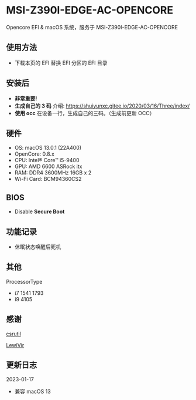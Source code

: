 # MSI-Z390I-EDGE-AC-OPENCORE

Opencore EFI &amp; macOS 系统，服务于 MSI-Z390I-EDGE-AC-OPENCORE

## 使用方法

- 下载本页的 EFI 替换 EFI 分区的 EFI 目录

## 安装后

- **非常重要!**
- **生成自己的 3 码** 介绍: https://shuiyunxc.gitee.io/2020/03/16/Three/index/
- **使用 occ** 在设备一行，生成自己的三码。（生成前更新 OCC）

## 硬件

- OS: macOS 13.0.1 (22A400)
- OpenCore: 0.8.x
- CPU: Intel® Core™ i5-9400
- GPU: AMD 6600 ASRock itx
- RAM: DDR4 3600MHz 16GB x 2
- Wi-Fi Card: BCM94360CS2

## BIOS

- Disable **Secure Boot**

## 功能记录

- 休眠状态唤醒后死机

## 其他

ProcessorType

- i7 1541 1793
- i9 4105

## 感谢

[csrutil](https://github.com/csrutil)

[LewiVir](https://github.com/LewiVir/ASRock-Deskmini-H470)

## 更新日志

2023-01-17

- 兼容 macOS 13
